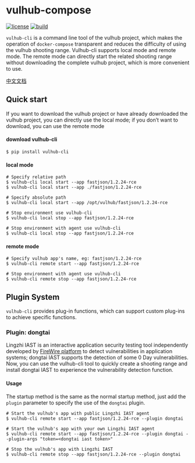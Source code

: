 # vulhub-compose
[![license](https://img.shields.io/github/license/huoxianclub/vulhub-compose.svg)](https://github.com/huoxianclub/vulhub-compose/blob/main/LICENSE)
[![build](https://github.com/huoxianclub/vulhub-compose/actions/workflows/python-publish.yml/badge.svg)](https://github.com/huoxianclub/vulhub-compose/actions/workflows/python-publish.yml)

`vulhub-cli` is a command line tool of the vulhub project, which makes the operation of `docker-compose` transparent and reduces the difficulty of using the vulhub shooting range. Vulhub-cli supports local mode and remote mode. The remote mode can directly start the related shooting range without downloading the complete vulhub project, which is more convenient to use.

[中文文档](https://github.com/huoxianclub/vulhub-compose/blob/main/README.zh-ch.md)

## Quick start
If you want to download the vulhub project or have already downloaded the vulhub project, you can directly use the local mode; if you don’t want to download, you can use the remote mode

#### download vulhub-cli
```shell script
$ pip install vulhub-cli
```

#### local mode
```shell script
# Specify relative path
$ vulhub-cli local start --app fastjson/1.2.24-rce
$ vulhub-cli local start --app ./fastjson/1.2.24-rce

# Specify absolute path
$ vulhub-cli local start --app /opt/vulhub/fastjson/1.2.24-rce

# Stop environment use vulhub-cli
$ vulhub-cli local stop --app fastjson/1.2.24-rce

# Stop environment with agent use vulhub-cli
$ vulhub-cli local stop --app fastjson/1.2.24-rce
```

#### remote mode
```shell script
# Specify vulhub app's name, eg: fastjson/1.2.24-rce
$ vulhub-cli remote start --app fastjson/1.2.24-rce

# Stop environment with agent use vulhub-cli
$ vulhub-cli remote stop --app fastjson/1.2.24-rce
```


## Plugin System
`vulhub-cli` provides plug-in functions, which can support custom plug-ins to achieve specific functions.

### Plugin: dongtai
Lingzhi IAST is an interactive application security testing tool independently developed by [FireWire platform](https://www.huoxian.cn/) to detect vulnerabilities in application systems; dongtai IAST supports the detection of some 0 Day vulnerabilities. Now, you can use the vulhub-cli tool to quickly create a shooting range and install dongtai IAST to experience the vulnerability detection function.

#### Usage
The startup method is the same as the normal startup method, just add the `plugin` parameter to specify the use of the `dongtai` plugin.
```shell script
# Start the vulhub's app with public Lingzhi IAST agent
$ vulhub-cli remote start --app fastjson/1.2.24-rce --plugin dongtai

# Start the vulhub's app with your own Lingzhi IAST agent
$ vulhub-cli remote start --app fastjson/1.2.24-rce --plugin dongtai --plugin-args "token=<dongtai iast token>"

# Stop the vulhub's app with Lingzhi IAST
$ vulhub-cli remote stop --app fastjson/1.2.24-rce --plugin dongtai
```
